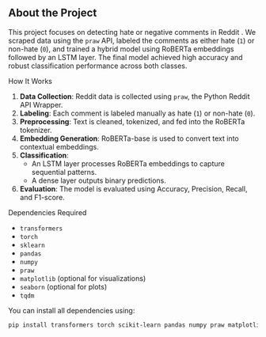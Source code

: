 ## About the Project

This project focuses on detecting hate or negative comments  in Reddit . We scraped data using the `praw` API, labeled the comments as either hate (`1`) or non-hate (`0`), and trained a hybrid model using RoBERTa embeddings followed by an LSTM layer. The final model achieved high accuracy and robust classification performance across both classes.


How It Works

1. **Data Collection**: Reddit data is collected using `praw`, the Python Reddit API Wrapper.
2. **Labeling**: Each comment is labeled manually as hate (`1`) or non-hate (`0`).
3. **Preprocessing**: Text is cleaned, tokenized, and fed into the RoBERTa tokenizer.
4. **Embedding Generation**: RoBERTa-base is used to convert text into contextual embeddings.
5. **Classification**:
   - An LSTM layer processes RoBERTa embeddings to capture sequential patterns.
   - A dense layer outputs binary predictions.
6. **Evaluation**: The model is evaluated using Accuracy, Precision, Recall, and F1-score.



 Dependencies Required

- `transformers`
- `torch`
- `sklearn`
- `pandas`
- `numpy`
- `praw`
- `matplotlib` (optional for visualizations)
- `seaborn` (optional for plots)
- `tqdm`

You can install all dependencies using:

```bash
pip install transformers torch scikit-learn pandas numpy praw matplotlib seaborn tqdm
